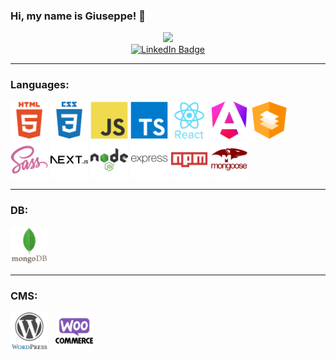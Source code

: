 ### Hi, my name is Giuseppe! 👋

<div id="header" align="center">
     <img src="https://media.giphy.com/media/ES9cAJlcxblRESzOH1/giphy.gif" width="100"/>
  <div id="badges">
     <a href="https://www.linkedin.com/in/giuseppe-anzalone-b3a104133/">
     <img src="https://img.shields.io/badge/LinkedIn-blue?style=for-the-badge&logo=linkedin&logoColor=white" alt="LinkedIn Badge"/>
    </a>
  </div>
</div>

---

### Languages:
<div>
<img src="https://github.com/devicons/devicon/blob/master/icons/html5/html5-plain-wordmark.svg" width="60" height="60">
<img src="https://github.com/devicons/devicon/blob/master/icons/css3/css3-plain-wordmark.svg" width="60" height="60">
<img src="https://github.com/devicons/devicon/blob/master/icons/javascript/javascript-original.svg" width="60" height="60">
<img src="https://github.com/devicons/devicon/blob/master/icons/typescript/typescript-original.svg" width="60" height="60">
<img src="https://github.com/devicons/devicon/blob/master/icons/react/react-original-wordmark.svg" width="60" height="60"/>
<img src="https://github.com/devicons/devicon/blob/master/icons/angular/angular-original.svg" width="60" height="60"/>
<img src="https://github.com/devicons/devicon/blob/master/icons/angularmaterial/angularmaterial-original.svg" width="60" height="60"/>     
<img src="https://github.com/devicons/devicon/blob/master/icons/sass/sass-original.svg" width="60" height="60"/>
<img src="https://github.com/devicons/devicon/blob/master/icons/nextjs/nextjs-original-wordmark.svg" width="60" height="60"/>
<img src="https://github.com/devicons/devicon/blob/master/icons/nodejs/nodejs-original-wordmark.svg" width="60" height="60"/>
<img src="https://github.com/devicons/devicon/blob/master/icons/express/express-original-wordmark.svg" width="60" height="60"/>
<img src="https://github.com/devicons/devicon/blob/master/icons/npm/npm-original-wordmark.svg" width="60" height="60"/>
<img src="https://github.com/devicons/devicon/blob/master/icons/mongoose/mongoose-original-wordmark.svg" width="60" height="60"/>
</div>

---

### DB:
<div>
<img src="https://github.com/devicons/devicon/blob/master/icons/mongodb/mongodb-original-wordmark.svg" width="60" height="60"/>
</div>

---

### CMS:
<div>
<img src="https://github.com/devicons/devicon/blob/master/icons/wordpress/wordpress-original.svg" width="60" height="60"> &nbsp;
<img src="https://github.com/devicons/devicon/blob/master/icons/woocommerce/woocommerce-original-wordmark.svg" width="60" height="60"> &nbsp;
</div>


<!--
**giuseppeAnzalone/giuseppeAnzalone** is a ✨ _special_ ✨ repository because its `README.md` (this file) appears on your GitHub profile.

Here are some ideas to get you started:

- 🔭 I’m currently working on ...
- 🌱 I’m currently learning ...
- 👯 I’m looking to collaborate on ...
- 🤔 I’m looking for help with ...
- 💬 Ask me about ...
- 📫 How to reach me: ...
- 😄 Pronouns: ...
- ⚡ Fun fact: ...
-->
